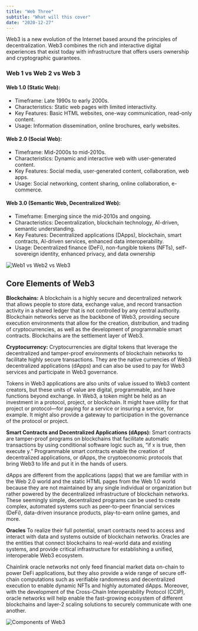 ```yaml
---
title: "Web Three"
subtitle: "What will this cover"
date: "2020-12-27"
---
```



Web3 is a new evolution of the Internet based around the principles of decentralization. Web3 combines the rich and interactive digital experiences that exist today with infrastructure that offers users ownership and cryptographic guarantees.

### Web 1 vs Web 2 vs Web 3

#### Web 1.0 (Static Web):

- Timeframe: Late 1990s to early 2000s.
- Characteristics: Static web pages with limited interactivity.
- Key Features: Basic HTML websites, one-way communication, read-only content.
- Usage: Information dissemination, online brochures, early websites.

#### Web 2.0 (Social Web):

- Timeframe: Mid-2000s to mid-2010s.
- Characteristics: Dynamic and interactive web with user-generated content.
- Key Features: Social media, user-generated content, collaboration, web apps.
- Usage: Social networking, content sharing, online collaboration, e-commerce.

#### Web 3.0 (Semantic Web, Decentralized Web):

- Timeframe: Emerging since the mid-2010s and ongoing.
- Characteristics: Decentralization, blockchain technology, AI-driven, semantic understanding.
- Key Features: Decentralized applications (DApps), blockchain, smart contracts, AI-driven services, enhanced data interoperability.
- Usage: Decentralized finance (DeFi), non-fungible tokens (NFTs), self-sovereign identity, enhanced privacy, and data ownership

![Web1 vs Web2 vs Web3](https://assets-global.website-files.com/5f75fe1dce99248be5a892db/646e04eac6789932add68e16_644690b9d13fad9d4323f4cc_education_web3-image-5.webp)

## Core Elements of Web3

**Blockchains:** 
A blockchain is a highly secure and decentralized network that allows people to store data, exchange value, and record transaction activity in a shared ledger that is not controlled by any central authority. Blockchain networks serve as the backbone of Web3, providing secure execution environments that allow for the creation, distribution, and trading of cryptocurrencies, as well as the development of programmable smart contracts. Blockchains are the settlement layer of Web3.

**Cryptocurrency:** 
Cryptocurrencies are digital tokens that leverage the decentralized and tamper-proof environments of blockchain networks to facilitate highly secure transactions. They are the native currencies of Web3 decentralized applications (dApps) and can also be used to pay for Web3 services and participate in Web3 governance. 


Tokens in Web3 applications are also units of value issued to Web3 content creators, but these units of value are digital, programmable, and have functions beyond exchange. In Web3, a token might be held as an investment in a protocol, project, or blockchain. It might have utility for that project or protocol—for paying for a service or insuring a service, for example. It might also provide a gateway to participation in the governance of the protocol or project.

**Smart Contracts and Decentralized Applications (dApps):** 
Smart contracts are tamper-proof programs on blockchains that facilitate automatic transactions by using conditional software logic such as, “if x is true, then execute y.” Programmable smart contracts enable the creation of decentralized applications, or dApps, the cryptoeconomic protocols that bring Web3 to life and put it in the hands of users.

dApps are different from the applications (apps) that we are familiar with in the Web 2.0 world and the static HTML pages from the Web 1.0 world because they are not maintained by any single individual or organization but rather powered by the decentralized infrastructure of blockchain networks. These seemingly simple, decentralized programs can be used to create complex, automated systems such as peer-to-peer financial services (DeFi), data-driven insurance products, play-to-earn online games, and more.

**Oracles**
To realize their full potential, smart contracts need to access and interact with data and systems outside of blockchain networks. Oracles are the entities that connect blockchains to real-world data and existing systems, and provide critical infrastructure for establishing a unified, interoperable Web3 ecosystem.

Chainlink oracle networks not only feed financial market data on-chain to power DeFi applications, but they also provide a wide range of secure off-chain computations such as verifiable randomness and decentralized execution to enable dynamic NFTs and highly automated dApps. Moreover, with the development of the Cross-Chain Interoperability Protocol (CCIP), oracle networks will help enable the fast-growing ecosystem of different blockchains and layer-2 scaling solutions to securely communicate with one another.

![Components of Web3](https://assets-global.website-files.com/5f75fe1dce99248be5a892db/646e04eac6789932add68e35_644690ee37cf384f945453e7_education_web3-image-6.webp)